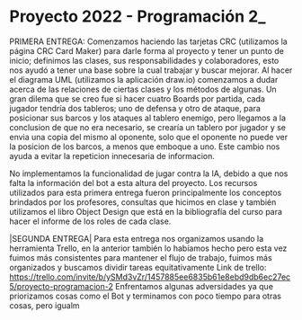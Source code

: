 # Proyecto 2022 - Programación 2_
PRIMERA ENTREGA:
Comenzamos haciendo las tarjetas CRC (utilizamos la página CRC Card Maker) para darle forma al proyecto y tener un punto de inicio; definimos las clases, sus responsabilidades y colaboradores, esto nos ayudó a tener una base sobre la cual trabajar y buscar mejorar.
Al hacer el diagrama UML (utilizamos la aplicación draw.io) comenzamos a dudar acerca de las relaciones de ciertas clases y los métodos de algunas. Un gran dilema que se creo fue si hacer cuatro Boards por partida, cada jugador tendría dos tableros; uno de defensa y otro de ataque, para posicionar sus barcos y los ataques al tablero enemigo, pero llegamos a la conclusion de que no era necesario, se crearía un tablero por jugador y se envia una copia del mismo al oponente, solo que el oponente no puede ver la posicion de los barcos, a menos que emboque a uno. Este cambio nos ayuda a evitar la repeticion innecesaria de informacion.

No implementamos la funcionalidad de jugar contra la IA, debido a que nos falta la información del bot a esta altura del proyecto.
Los recursos utilizados para esta primera entrega fueron principalmente los conceptos brindados por los profesores, consultas que hicimos en clase y también utilizamos el libro Object Design que está en la bibliografía del curso para hacer el informe de los roles de cada clase.

|SEGUNDA ENTREGA|
Para esta entrega nos organizamos usando la herramienta Trello, en la anterior también lo habíamos hecho pero esta vez fuimos más consistentes para mantener el flujo de trabajo, fuimos más organizados y buscamos dividir tareas equitativamente 
Link de trello: https://trello.com/invite/b/ySMd3vZr/1457885ee6835b61e8ebd9db6ec27ec5/proyecto-programacion-2
Enfrentamos algunas adversidades ya que priorizamos cosas como el Bot y terminamos con poco tiempo para otras cosas, pero igualm


